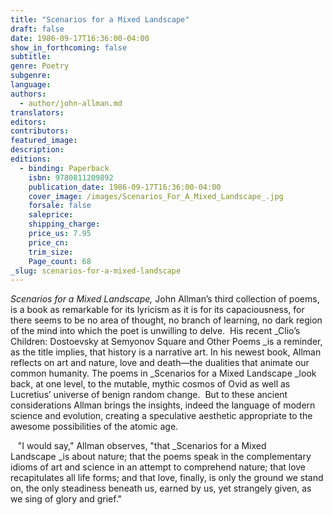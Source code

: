 ```yaml
---
title: "Scenarios for a Mixed Landscape"
draft: false
date: 1986-09-17T16:36:00-04:00
show_in_forthcoming: false
subtitle:
genre: Poetry
subgenre:
language:
authors:
  - author/john-allman.md
translators:
editors:
contributors:
featured_image:
description:
editions:
  - binding: Paperback
    isbn: 9780811209892
    publication_date: 1986-09-17T16:36:00-04:00
    cover_image: /images/Scenarios_For_A_Mixed_Landscape_.jpg
    forsale: false
    saleprice:
    shipping_charge:
    price_us: 7.95
    price_cn:
    trim_size:
    Page_count: 68
_slug: scenarios-for-a-mixed-landscape
---
```


_Scenarios for a Mixed Landscape,_ John Allman’s third collection of poems, is a book as remarkable for its lyricism as it is for its capaciousness, for there seems to be no area of thought, no branch of learning, no dark region of the mind into which the poet is unwilling to delve.  His recent _Clio’s Children: Dostoevsky at Semyonov Square and Other Poems _is a reminder, as the title implies, that history is a narrative art. In his newest book, Allman reflects on art and nature, love and death—the dualities that animate our common humanity. The poems in _Scenarios for a Mixed Landscape _look back, at one level, to the mutable, mythic cosmos of Ovid as well as Lucretius’ universe of benign random change.  But to these ancient considerations Allman brings the insights, indeed the language of modern science and evolution, creating a speculative aesthetic appropriate to the awesome possibilities of the atomic age.

   "I would say," Allman observes, "that _Scenarios for a Mixed Landscape _is about nature; that the poems speak in the complementary idioms of art and science in an attempt to comprehend nature; that love recapitulates all life forms; and that love, finally, is only the ground we stand on, the only steadiness beneath us, earned by us, yet strangely given, as we sing of glory and grief."

